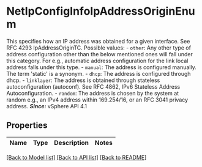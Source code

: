 # NetIpConfigInfoIpAddressOriginEnum

This specifies how an IP address was obtained for a given interface.  See RFC 4293 IpAddressOriginTC.  Possible values: - `other`: Any other type of address configuration other than the below   mentioned ones will fall under this category.      For e.g., automatic   address configuration for the link local address falls under   this type. - `manual`: The address is configured manually.      The term 'static' is a synonym. - `dhcp`: The address is configured through dhcp. - `linklayer`: The address is obtained through stateless autoconfiguration (autoconf).      See RFC 4862, IPv6 Stateless Address Autoconfiguration. - `random`: The address is chosen by the system at random   e.g., an IPv4 address within 169.254/16, or an RFC 3041 privacy address.    ***Since:*** vSphere API 4.1 

## Properties
Name | Type | Description | Notes
------------ | ------------- | ------------- | -------------

[[Back to Model list]](../README.md#documentation-for-models) [[Back to API list]](../README.md#documentation-for-api-endpoints) [[Back to README]](../README.md)


